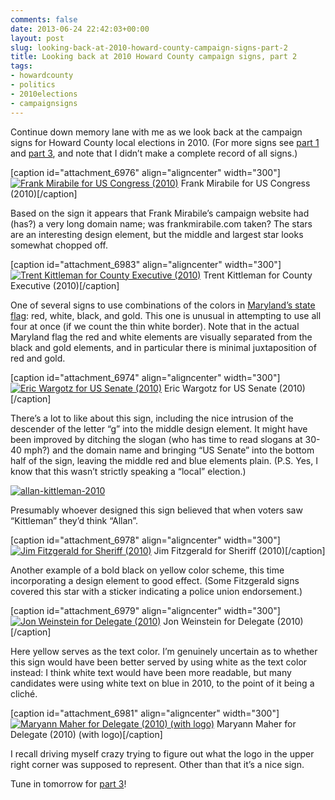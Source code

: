 ```yaml
---
comments: false
date: 2013-06-24 22:42:03+00:00
layout: post
slug: looking-back-at-2010-howard-county-campaign-signs-part-2
title: Looking back at 2010 Howard County campaign signs, part 2
tags:
- howardcounty
- politics
- 2010elections
- campaignsigns
---
```


Continue down memory lane with me as we look back at the campaign signs for Howard County local elections in 2010. (For more signs see [part 1](/2013/06/23/looking-back-at-2010-howard-county-campaign-signs-part-1/) and [part 3](/2013/06/25/looking-back-at-2010-howard-county-campaign-signs-part-3/), and note that I didn’t make a complete record of all signs.)

[caption id="attachment_6976" align="aligncenter" width="300"][![Frank Mirabile for US Congress (2010)](http://hecker.files.wordpress.com/2013/06/frank-mirabile-2010.jpg?w=300)](http://hecker.files.wordpress.com/2013/06/frank-mirabile-2010.jpg) Frank Mirabile for US Congress (2010)[/caption]

Based on the sign it appears that Frank Mirabile’s campaign website had (has?) a very long domain name; was frankmirabile.com taken? The stars are an interesting design element, but the middle and largest star looks somewhat chopped off.

[caption id="attachment_6983" align="aligncenter" width="300"][![Trent Kittleman for County Executive (2010)](http://hecker.files.wordpress.com/2013/06/trent-kittleman-2010.jpg?w=300)](http://hecker.files.wordpress.com/2013/06/trent-kittleman-2010.jpg) Trent Kittleman for County Executive (2010)[/caption]

One of several signs to use combinations of the colors in [Maryland’s state flag](http://en.wikipedia.org/wiki/Flag_of_Maryland): red, white, black, and gold. This one is unusual in attempting to use all four at once (if we count the thin white border). Note that in the actual Maryland flag the red and white elements are visually separated from the black and gold elements, and in particular there is minimal juxtaposition of red and gold.

[caption id="attachment_6974" align="aligncenter" width="300"][![Eric Wargotz for US Senate (2010)](http://hecker.files.wordpress.com/2013/06/eric-wargotz-2010.jpg?w=300)](http://hecker.files.wordpress.com/2013/06/eric-wargotz-2010.jpg) Eric Wargotz for US Senate (2010)[/caption]

There’s a lot to like about this sign, including the nice intrusion of the descender of the letter “g” into the middle design element. It might have been improved by ditching the slogan (who has time to read slogans at 30-40 mph?) and the domain name and bringing “US Senate” into the bottom half of the sign, leaving the middle red and blue elements plain. (P.S. Yes, I know that this wasn’t strictly speaking a “local” election.)

[![allan-kittleman-2010](http://hecker.files.wordpress.com/2013/06/allan-kittleman-2010.jpg?w=300)](http://hecker.files.wordpress.com/2013/06/allan-kittleman-2010.jpg)

Presumably whoever designed this sign believed that when voters saw “Kittleman” they’d think “Allan”.

[caption id="attachment_6978" align="aligncenter" width="300"][![Jim Fitzgerald for Sheriff (2010)](http://hecker.files.wordpress.com/2013/06/jim-fitzgerald-2010.jpg?w=300)](http://hecker.files.wordpress.com/2013/06/jim-fitzgerald-2010.jpg) Jim Fitzgerald for Sheriff (2010)[/caption]

Another example of a bold black on yellow color scheme, this time incorporating a design element to good effect. (Some Fitzgerald signs covered this star with a sticker indicating a police union endorsement.)

[caption id="attachment_6979" align="aligncenter" width="300"][![Jon Weinstein for Delegate (2010)](http://hecker.files.wordpress.com/2013/06/jon-weinstein-2010.jpg?w=300)](http://hecker.files.wordpress.com/2013/06/jon-weinstein-2010.jpg) Jon Weinstein for Delegate (2010)[/caption]

Here yellow serves as the text color. I’m genuinely uncertain as to whether this sign would have been better served by using white as the text color instead: I think white text would have been more readable, but many candidates were using white text on blue in 2010, to the point of it being a cliché.

[caption id="attachment_6981" align="aligncenter" width="300"][![Maryann Maher for Delegate (2010) (with logo)](http://hecker.files.wordpress.com/2013/06/maryann-maher-2010-logo.jpg?w=300)](http://hecker.files.wordpress.com/2013/06/maryann-maher-2010-logo.jpg) Maryann Maher for Delegate (2010) (with logo)[/caption]

I recall driving myself crazy trying to figure out what the logo in the upper right corner was supposed to represent. Other than that it’s a nice sign.

Tune in tomorrow for [part 3](/2013/06/25/looking-back-at-2010-howard-county-campaign-signs-part-3/)!









